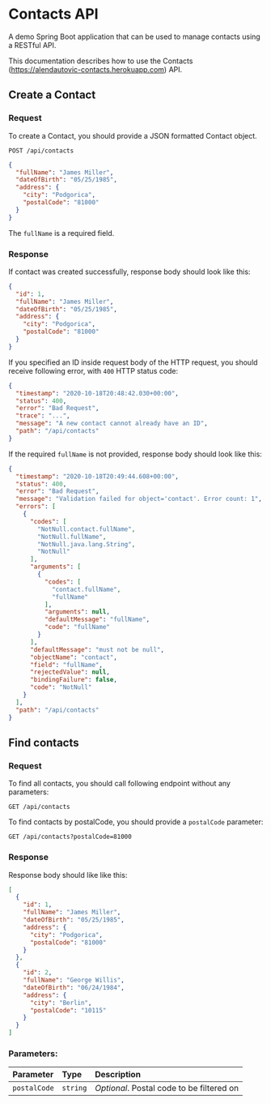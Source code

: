 # Contacts API

A demo Spring Boot application that can be used to manage contacts using a RESTful API.

This documentation describes how to use the Contacts (https://alendautovic-contacts.herokuapp.com) API.

## Create a Contact

### Request
To create a Contact, you should provide a JSON formatted Contact object.

```http
POST /api/contacts
```
```json
{
  "fullName": "James Miller",
  "dateOfBirth": "05/25/1985",
  "address": {
    "city": "Podgorica",
    "postalCode": "81000"
  }
}
```

The `fullName` is a required field.

### Response

If contact was created successfully, response body should look like this:

```json
{
  "id": 1,
  "fullName": "James Miller",
  "dateOfBirth": "05/25/1985",
  "address": {
    "city": "Podgorica",
    "postalCode": "81000"
  }
}
```

If you specified an ID inside request body of the HTTP request, you should receive following error, with `400` HTTP status code:

```json
{
  "timestamp": "2020-10-18T20:48:42.030+00:00",
  "status": 400,
  "error": "Bad Request",
  "trace": "...",
  "message": "A new contact cannot already have an ID",
  "path": "/api/contacts"
}
```

If the required `fullName` is not provided, response body should look like this:

```json
{
  "timestamp": "2020-10-18T20:49:44.608+00:00",
  "status": 400,
  "error": "Bad Request",
  "message": "Validation failed for object='contact'. Error count: 1",
  "errors": [
    {
      "codes": [
        "NotNull.contact.fullName",
        "NotNull.fullName",
        "NotNull.java.lang.String",
        "NotNull"
      ],
      "arguments": [
        {
          "codes": [
            "contact.fullName",
            "fullName"
          ],
          "arguments": null,
          "defaultMessage": "fullName",
          "code": "fullName"
        }
      ],
      "defaultMessage": "must not be null",
      "objectName": "contact",
      "field": "fullName",
      "rejectedValue": null,
      "bindingFailure": false,
      "code": "NotNull"
    }
  ],
  "path": "/api/contacts"
}
```

## Find contacts

### Request
To find all contacts, you should call following endpoint without any parameters:

```http
GET /api/contacts
```
To find contacts by postalCode, you should provide a `postalCode` parameter:

```http
GET /api/contacts?postalCode=81000
```

### Response
Response body should like like this:

```json
[
  {
    "id": 1,
    "fullName": "James Miller",
    "dateOfBirth": "05/25/1985",
    "address": {
      "city": "Podgorica",
      "postalCode": "81000"
    }
  },
  {
    "id": 2,
    "fullName": "George Willis",
    "dateOfBirth": "06/24/1984",
    "address": {
      "city": "Berlin",
      "postalCode": "10115"
    }
  }
]
```

### Parameters:

| Parameter | Type | Description |
| :--- | :--- | :--- |
| `postalCode` | `string` | *Optional*. Postal code to be filtered on |

